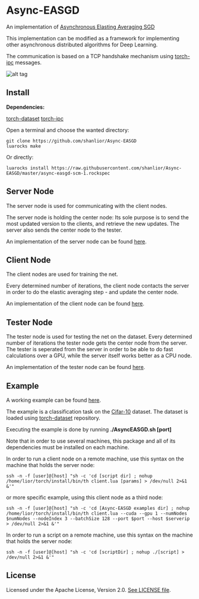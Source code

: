 Async-EASGD
=========

An implementation of [Asynchronous Elasting Averaging SGD](http://arxiv.org/abs/1412.6651)

This implementation can be modified as a framework for implementing other asynchronous distributed
algorithms for Deep Learning.

The communication is based on a TCP handshake mechanism using [torch-ipc](https://github.com/twitter/torch-ipc) messages.



![alt tag](https://cloud.githubusercontent.com/assets/8818883/14954444/23b4e98e-107b-11e6-8407-a93647f3c2d0.png)


Install
--------


**Dependencies:**

[torch-dataset](https://github.com/twitter/torch-dataset)
[torch-ipc](https://github.com/twitter/torch-ipc)

Open a terminal and choose the wanted directory:
```
git clone https://github.com/shanlior/Async-EASGD
luarocks make
```

Or directly:
```
luarocks install https://raw.githubusercontent.com/shanlior/Async-EASGD/master/async-easgd-scm-1.rockspec
```

Server Node
------------

The server node is used for communicating with the client nodes.

The server node is holding the center node:
Its sole purpose is to send the most updated version to the clients, and retrieve the new updates.
The server also sends the center node to the tester.

An implementation of the server node can be found [here](examples/server.lua).




Client Node
------------

The client nodes are used for training the net.

Every determined number of iterations, the client node contacts the server in order to do the elastic averaging step -
and update the center node.

An implementation of the client node can be found [here](examples/client.lua).




Tester Node
------------

The tester node is used for testing the net on the dataset. Every determined number of iterations the tester node gets the center node from the server.
The tester is seperated from the server in order to be able to do fast calculations over a GPU, while the server itself works better as a CPU node.

An implementation of the tester node can be found [here](examples/tester.lua).




Example
--------

A working example can be found [here](examples/AsyncEASGD.sh).

The example is a classification task on the [Cifar-10](https://www.cs.toronto.edu/~kriz/cifar.html) dataset. The dataset is loaded using [torch-dataset](https://github.com/twitter/torch-dataset) repository.

Executing the example is done by running **./AsyncEASGD.sh [port]**

Note that in order to use several machines, this package and all of its dependencies must be installed on each machine.

In order to run a client node on a remote machine, use this syntax on the machine that holds the server node:

```
ssh -n -f [user]@[host] "sh -c 'cd [script dir] ; nohup /home/lior/torch/install/bin/th client.lua [params] > /dev/null 2>&1 &'"
```

or more specific example, using this client node as a third node:
```
ssh -n -f [user]@[host] "sh -c 'cd [Async-EASGD examples dir] ; nohup /home/lior/torch/install/bin/th client.lua --cuda --gpu 1 --numNodes $numNodes --nodeIndex 3 --batchSize 128 --port $port --host $serverip > /dev/null 2>&1 &'"
```


In order to run a script on a remote machine, use this syntax on the machine that holds the server node:

```
ssh -n -f [user]@[host] "sh -c 'cd [scriptDir] ; nohup ./[script] > /dev/null 2>&1 &'"
```





License
-------

Licensed under the Apache License, Version 2.0.
[See LICENSE file](LICENSE).
